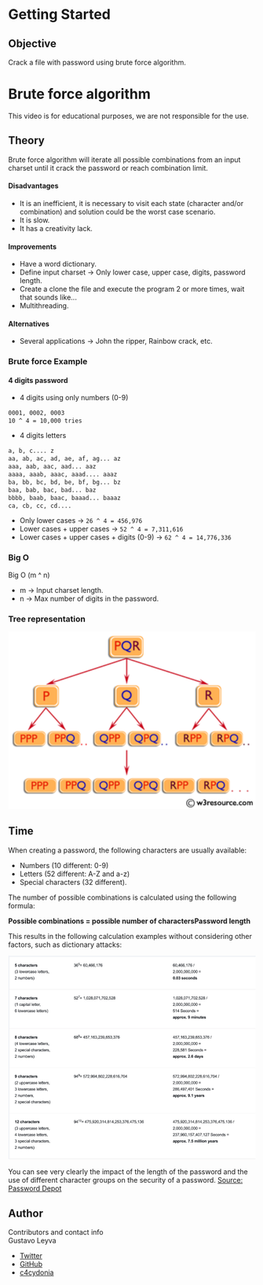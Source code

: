 # Getting Started

## Objective
Crack a file with password using brute force algorithm.

# Brute force algorithm
This video is for educational purposes, we are not responsible for the use.

## Theory
Brute force algorithm will iterate all possible combinations from an input charset until it crack the password or reach combination limit.

#### Disadvantages
- It is an inefficient, it is necessary to visit each state (character and/or combination) and solution could be the worst case scenario.
- It is slow.
- It has a creativity lack.

#### Improvements
- Have a word dictionary.
- Define input charset -> Only lower case, upper case, digits, password length.
- Create a clone the file and execute the program 2 or more times, wait that sounds like...
- Multithreading.

#### Alternatives
- Several applications -> John the ripper, Rainbow crack, etc.

### Brute force Example
#### 4 digits password
- 4 digits using only numbers (0-9)
```
0001, 0002, 0003
10 ^ 4 = 10,000 tries
```
- 4 digits letters
```
a, b, c.... z
aa, ab, ac, ad, ae, af, ag... az
aaa, aab, aac, aad... aaz
aaaa, aaab, aaac, aaad.... aaaz
ba, bb, bc, bd, be, bf, bg... bz
baa, bab, bac, bad... baz
bbbb, baab, baac, baaad... baaaz
ca, cb, cc, cd....
```
* Only lower cases -> `26 ^ 4 = 456,976`
* Lower cases + upper cases -> `52 ^ 4 = 7,311,616`
* Lower cases + upper cases + digits (0-9) -> `62 ^ 4 = 14,776,336`

### Big O
Big O (m ^ n)
- m → Input charset length.
- n → Max number of digits in the password.

### Tree representation

![tree-representation](./assets/images/1-tree.png)

## Time
When creating a password, the following characters are usually available:

- Numbers (10 different: 0-9)
- Letters (52 different: A-Z and a-z)
- Special characters (32 different).

The number of possible combinations is calculated using the following formula:

**Possible combinations = possible number of charactersPassword length**

This results in the following calculation examples without considering other factors, such as dictionary attacks:

![time](./assets/images/2-time.png)

You can see very clearly the impact of the length of the password and the use of different character groups on the security of a password.
[Source: Password Depot](https://www.password-depot.de/en/know-how/brute-force-attacks.htm)


## Author
Contributors and contact info  
Gustavo Leyva
* [Twitter](https://twitter.com/ovatleyva)
* [GitHub](https://github.com/gusleyva)
* [c4cydonia](https://c4cydonia.netlify.app/)
